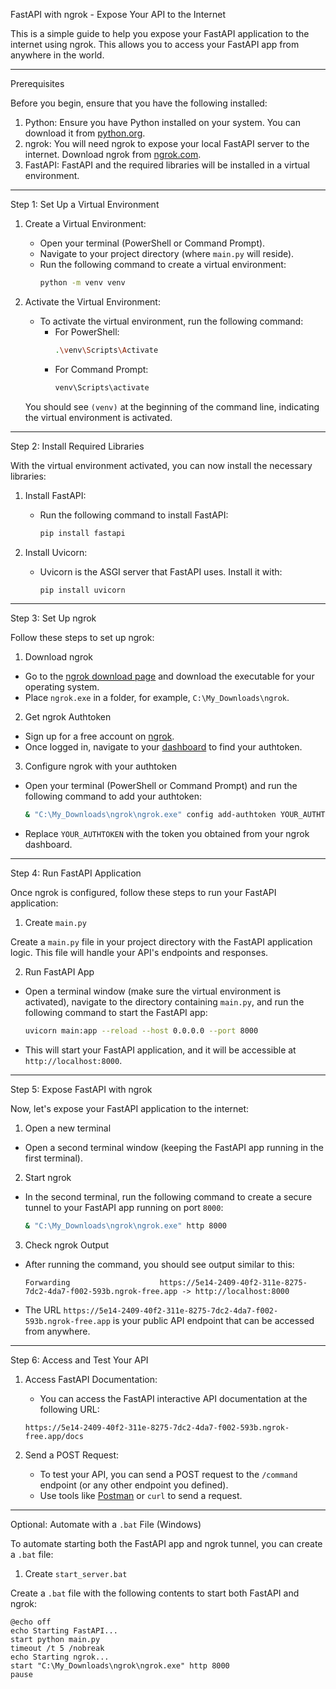  FastAPI with ngrok - Expose Your API to the Internet

This is a simple guide to help you expose your FastAPI application to the internet using ngrok. This allows you to access your FastAPI app from anywhere in the world.

---

 Prerequisites

Before you begin, ensure that you have the following installed:

1. Python: Ensure you have Python installed on your system. You can download it from [python.org](https://www.python.org/downloads/).
2. ngrok: You will need ngrok to expose your local FastAPI server to the internet. Download ngrok from [ngrok.com](https://ngrok.com/download).
3. FastAPI: FastAPI and the required libraries will be installed in a virtual environment.

---

 Step 1: Set Up a Virtual Environment

1. Create a Virtual Environment:
    - Open your terminal (PowerShell or Command Prompt).
    - Navigate to your project directory (where `main.py` will reside).
    - Run the following command to create a virtual environment:
      ```bash
      python -m venv venv
      ```

2. Activate the Virtual Environment:
    - To activate the virtual environment, run the following command:
      - For PowerShell:
        ```bash
        .\venv\Scripts\Activate
        ```
      - For Command Prompt:
        ```bash
        venv\Scripts\activate
        ```

    You should see `(venv)` at the beginning of the command line, indicating the virtual environment is activated.

---

 Step 2: Install Required Libraries

With the virtual environment activated, you can now install the necessary libraries:

1. Install FastAPI:
    - Run the following command to install FastAPI:
      ```bash
      pip install fastapi
      ```

2. Install Uvicorn:
    - Uvicorn is the ASGI server that FastAPI uses. Install it with:
      ```bash
      pip install uvicorn
      ```

---

 Step 3: Set Up ngrok

Follow these steps to set up ngrok:

 1. Download ngrok

- Go to the [ngrok download page](https://ngrok.com/download) and download the executable for your operating system.
- Place `ngrok.exe` in a folder, for example, `C:\My_Downloads\ngrok`.

 2. Get ngrok Authtoken

- Sign up for a free account on [ngrok](https://ngrok.com/).
- Once logged in, navigate to your [dashboard](https://dashboard.ngrok.com/get-started/setup) to find your authtoken.

 3. Configure ngrok with your authtoken

- Open your terminal (PowerShell or Command Prompt) and run the following command to add your authtoken:
    ```bash
    & "C:\My_Downloads\ngrok\ngrok.exe" config add-authtoken YOUR_AUTHTOKEN
    ```
- Replace `YOUR_AUTHTOKEN` with the token you obtained from your ngrok dashboard.

---

 Step 4: Run FastAPI Application

Once ngrok is configured, follow these steps to run your FastAPI application:

 1. Create `main.py`

Create a `main.py` file in your project directory with the FastAPI application logic. This file will handle your API's endpoints and responses.

 2. Run FastAPI App

- Open a terminal window (make sure the virtual environment is activated), navigate to the directory containing `main.py`, and run the following command to start the FastAPI app:
    ```bash
    uvicorn main:app --reload --host 0.0.0.0 --port 8000
    ```
- This will start your FastAPI application, and it will be accessible at `http://localhost:8000`.

---

 Step 5: Expose FastAPI with ngrok

Now, let's expose your FastAPI application to the internet:

 1. Open a new terminal

- Open a second terminal window (keeping the FastAPI app running in the first terminal).

 2. Start ngrok

- In the second terminal, run the following command to create a secure tunnel to your FastAPI app running on port `8000`:
    ```bash
    & "C:\My_Downloads\ngrok\ngrok.exe" http 8000
    ```

 3. Check ngrok Output

- After running the command, you should see output similar to this:
    ```
    Forwarding                    https://5e14-2409-40f2-311e-8275-7dc2-4da7-f002-593b.ngrok-free.app -> http://localhost:8000
    ```
- The URL `https://5e14-2409-40f2-311e-8275-7dc2-4da7-f002-593b.ngrok-free.app` is your public API endpoint that can be accessed from anywhere.

---

 Step 6: Access and Test Your API

1. Access FastAPI Documentation:
    - You can access the FastAPI interactive API documentation at the following URL:
    ```
    https://5e14-2409-40f2-311e-8275-7dc2-4da7-f002-593b.ngrok-free.app/docs
    ```

2. Send a POST Request:
    - To test your API, you can send a POST request to the `/command` endpoint (or any other endpoint you defined).
    - Use tools like [Postman](https://www.postman.com/) or `curl` to send a request.

---

 Optional: Automate with a `.bat` File (Windows)

To automate starting both the FastAPI app and ngrok tunnel, you can create a `.bat` file:

 1. Create `start_server.bat`

Create a `.bat` file with the following contents to start both FastAPI and ngrok:

```batch
@echo off
echo Starting FastAPI...
start python main.py
timeout /t 5 /nobreak
echo Starting ngrok...
start "C:\My_Downloads\ngrok\ngrok.exe" http 8000
pause
